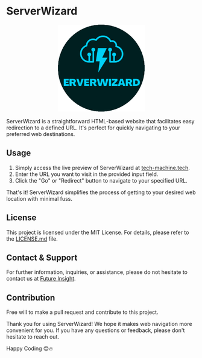# ServerWizard

<p align="center">
    <a herf="https://future-insight.blog/">
    <img src="/assets/img/ServerWizardLogo-fotor-2023082217233.png" alt="Future Insight"  width="230px" height="230px">
    </a>
  <br>
</p>

ServerWizard is a straightforward HTML-based website that facilitates easy redirection to a defined URL. It's perfect for quickly navigating to your preferred web destinations.

## Usage
1. Simply access the live preview of ServerWizard at [tech-machine.tech](https://tech-machine.tech).
2. Enter the URL you want to visit in the provided input field.
3. Click the "Go" or "Redirect" button to navigate to your specified URL.

That's it! ServerWizard simplifies the process of getting to your desired web location with minimal fuss.

## License

This project is licensed under the MIT License. For details, please refer to the [LICENSE.md](/LICENSE) file.

## Contact & Support

For further information, inquiries, or assistance, please do not hesitate to contact us at [Future Insight](https://future-insight.blog/contact/).

## Contribution
Free will to make a pull request and contribute to this project.


Thank you for using ServerWizard! We hope it makes web navigation more convenient for you. If you have any questions or feedback, please don't hesitate to reach out.

Happy Coding 😊🔥
